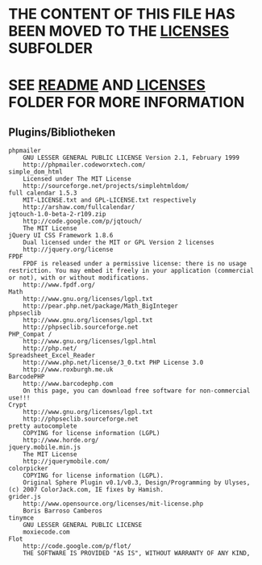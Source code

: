 # THE CONTENT OF THIS FILE HAS BEEN MOVED TO THE [LICENSES](LICENSES) SUBFOLDER
# SEE [README](README.md) AND [LICENSES](LICENSES) FOLDER FOR MORE INFORMATION


## Plugins/Bibliotheken

    phpmailer
        GNU LESSER GENERAL PUBLIC LICENSE Version 2.1, February 1999
        http://phpmailer.codeworxtech.com/ 
    simple_dom_html
        Licensed under The MIT License
        http://sourceforge.net/projects/simplehtmldom/ 
    full calendar 1.5.3
        MIT-LICENSE.txt and GPL-LICENSE.txt respectively
        http://arshaw.com/fullcalendar/ 
    jqtouch-1.0-beta-2-r109.zip
        http://code.google.com/p/jqtouch/
        The MIT License 
    jQuery UI CSS Framework 1.8.6
        Dual licensed under the MIT or GPL Version 2 licenses
        http://jquery.org/license 
    FPDF
        FPDF is released under a permissive license: there is no usage restriction. You may embed it freely in your application (commercial or not), with or without modifications.
        http://www.fpdf.org/ 
    Math
        http://www.gnu.org/licenses/lgpl.txt
        http://pear.php.net/package/Math_BigInteger 
    phpseclib
        http://www.gnu.org/licenses/lgpl.txt
        http://phpseclib.sourceforge.net 
    PHP_Compat /
        http://www.gnu.org/licenses/lgpl.html
        http://php.net/ 
    Spreadsheet_Excel_Reader
        http://www.php.net/license/3_0.txt PHP License 3.0
        http://www.roxburgh.me.uk 
    BarcodePHP
        http://www.barcodephp.com
        On this page, you can download free software for non-commercial use!!! 
    Crypt
        http://www.gnu.org/licenses/lgpl.txt
        http://phpseclib.sourceforge.net 
    pretty autocomplete
        COPYING for license information (LGPL)
        http://www.horde.org/ 
    jquery.mobile.min.js
        The MIT License
        http://jquerymobile.com/ 
    colorpicker
        COPYING for license information (LGPL).
        Original Sphere Plugin v0.1/v0.3, Design/Programming by Ulyses, (c) 2007 ColorJack.com, IE fixes by Hamish. 
    grider.js
        http://www.opensource.org/licenses/mit-license.php
        Boris Barroso Camberos 
    tinymce
        GNU LESSER GENERAL PUBLIC LICENSE
        moxiecode.com 
    Flot
        http://code.google.com/p/flot/
        THE SOFTWARE IS PROVIDED "AS IS", WITHOUT WARRANTY OF ANY KIND, 